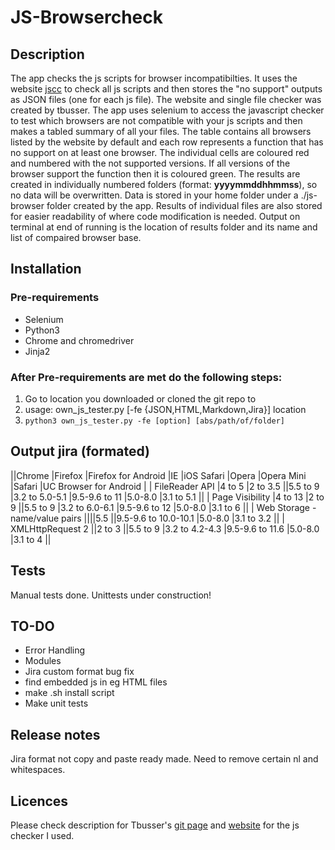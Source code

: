 # JS-Browsercheck

## Description
The app checks the js scripts for browser incompatibilties. It uses the website [jscc](http://jscc.info/) to check all js scripts and then stores the "no support" outputs as JSON files (one for each js file). The website and single file checker was created by tbusser. The app uses selenium to access the javascript checker to test which browsers are not compatible with your js scripts and then makes a tabled summary of all your files. The table contains all browsers listed by the website by default and each row represents a function that has no support on at least one browser. The individual cells are coloured red and numbered with the not supported versions. If all versions of the browser support the function then it is coloured green. The results are created in individually numbered folders (format: **yyyymmddhhmmss**), so no data will be overwritten. Data is stored in your home folder under a ./js-browser folder created by the app. Results of individual files are also stored for easier readability of where code modification is needed. Output on terminal at end of running is the location of results folder and its name and list of compaired browser base.

## Installation
### Pre-requirements
- Selenium
- Python3
- Chrome and chromedriver
- Jinja2

### After Pre-requirements are met do the following steps:
1. Go to location you downloaded or cloned the git repo to
2. usage: own_js_tester.py [-fe {JSON,HTML,Markdown,Jira}] location
3. `python3 own_js_tester.py -fe [option] [abs/path/of/folder]`

## Output jira (formated)

||Chrome  |Firefox  |Firefox for Android  |IE  |iOS Safari  |Opera  |Opera Mini  |Safari  |UC Browser for Android  |
| FileReader API |4 to 5 |2 to 3.5 ||5.5 to 9 |3.2 to 5.0-5.1 |9.5-9.6 to 11 |5.0-8.0 |3.1 to 5.1 ||
| Page Visibility |4 to 13 |2 to 9 ||5.5 to 9 |3.2 to 6.0-6.1 |9.5-9.6 to 12 |5.0-8.0 |3.1 to 6 ||
| Web Storage - name/value pairs ||||5.5 ||9.5-9.6 to 10.0-10.1 |5.0-8.0 |3.1 to 3.2 ||
| XMLHttpRequest 2 ||2 to 3 ||5.5 to 9 |3.2 to 4.2-4.3 |9.5-9.6 to 11.6 |5.0-8.0 |3.1 to 4 ||

## Tests
Manual tests done. Unittests under construction!

## TO-DO
- Error Handling
- Modules
- Jira custom format bug fix
- find embedded js in eg HTML files
- make .sh install script
- Make unit tests

## Release notes
Jira format not copy and paste ready made. Need to remove certain nl and whitespaces.

## Licences
Please check description for Tbusser's [git page](https://github.com/tbusser/jscc) and [website](http://jscc.info/) for the js checker I used.
